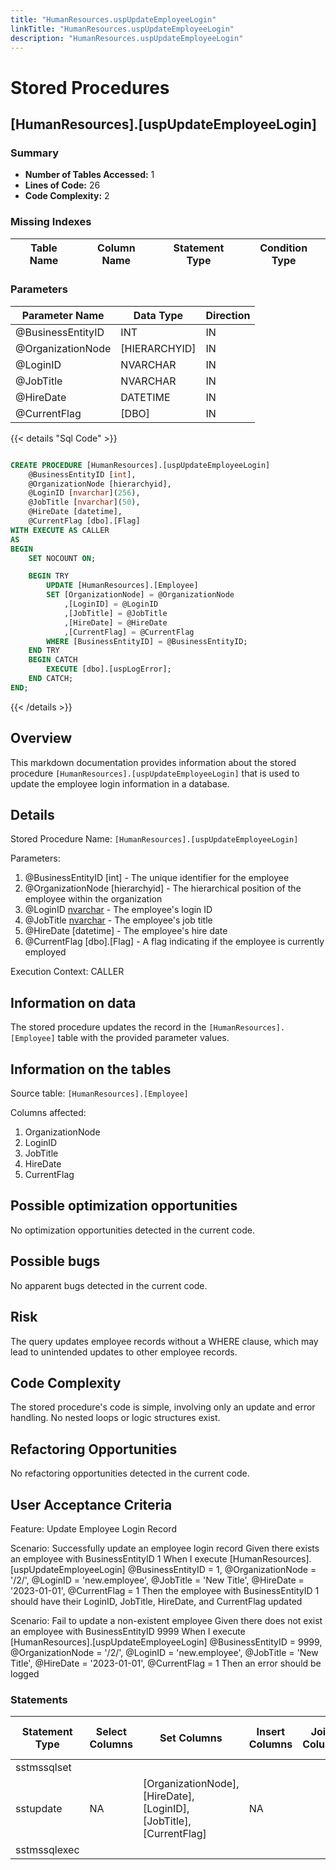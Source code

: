 ```yaml
---
title: "HumanResources.uspUpdateEmployeeLogin"
linkTitle: "HumanResources.uspUpdateEmployeeLogin"
description: "HumanResources.uspUpdateEmployeeLogin"
---
```


# Stored Procedures

## [HumanResources].[uspUpdateEmployeeLogin]
### Summary


- **Number of Tables Accessed:** 1
- **Lines of Code:** 26
- **Code Complexity:** 2
### Missing Indexes

| Table Name | Column Name | Statement Type | Condition Type |
|---|---|---|---|


### Parameters

| Parameter Name | Data Type | Direction |
|---|---|---|
| @BusinessEntityID | INT | IN |
| @OrganizationNode | [HIERARCHYID] | IN |
| @LoginID | NVARCHAR | IN |
| @JobTitle | NVARCHAR | IN |
| @HireDate | DATETIME | IN |
| @CurrentFlag | [DBO] | IN |

{{< details "Sql Code" >}}
```sql

CREATE PROCEDURE [HumanResources].[uspUpdateEmployeeLogin]
    @BusinessEntityID [int], 
    @OrganizationNode [hierarchyid],
    @LoginID [nvarchar](256),
    @JobTitle [nvarchar](50),
    @HireDate [datetime],
    @CurrentFlag [dbo].[Flag]
WITH EXECUTE AS CALLER
AS
BEGIN
    SET NOCOUNT ON;

    BEGIN TRY
        UPDATE [HumanResources].[Employee] 
        SET [OrganizationNode] = @OrganizationNode 
            ,[LoginID] = @LoginID 
            ,[JobTitle] = @JobTitle 
            ,[HireDate] = @HireDate 
            ,[CurrentFlag] = @CurrentFlag 
        WHERE [BusinessEntityID] = @BusinessEntityID;
    END TRY
    BEGIN CATCH
        EXECUTE [dbo].[uspLogError];
    END CATCH;
END;

```
{{< /details >}}
## Overview

This markdown documentation provides information about the stored procedure `[HumanResources].[uspUpdateEmployeeLogin]` that is used to update the employee login information in a database.

## Details

Stored Procedure Name: `[HumanResources].[uspUpdateEmployeeLogin]`

Parameters:
1. @BusinessEntityID [int] - The unique identifier for the employee
2. @OrganizationNode [hierarchyid] - The hierarchical position of the employee within the organization
3. @LoginID [nvarchar](256) - The employee's login ID
4. @JobTitle [nvarchar](50) - The employee's job title
5. @HireDate [datetime] - The employee's hire date
6. @CurrentFlag [dbo].[Flag] - A flag indicating if the employee is currently employed

Execution Context: CALLER

## Information on data

The stored procedure updates the record in the `[HumanResources].[Employee]` table with the provided parameter values.

## Information on the tables

Source table: `[HumanResources].[Employee]`

Columns affected:

1. OrganizationNode
2. LoginID
3. JobTitle
4. HireDate
5. CurrentFlag

## Possible optimization opportunities

No optimization opportunities detected in the current code.

## Possible bugs

No apparent bugs detected in the current code.

## Risk

The query updates employee records without a WHERE clause, which may lead to unintended updates to other employee records.

## Code Complexity

The stored procedure's code is simple, involving only an update and error handling. No nested loops or logic structures exist.

## Refactoring Opportunities

No refactoring opportunities detected in the current code.

## User Acceptance Criteria

Feature: Update Employee Login Record

Scenario: Successfully update an employee login record
  Given there exists an employee with BusinessEntityID 1
  When I execute [HumanResources].[uspUpdateEmployeeLogin] @BusinessEntityID = 1, @OrganizationNode = '/2/', @LoginID = 'new.employee', @JobTitle = 'New Title', @HireDate = '2023-01-01', @CurrentFlag = 1
  Then the employee with BusinessEntityID 1 should have their LoginID, JobTitle, HireDate, and CurrentFlag updated

Scenario: Fail to update a non-existent employee
  Given there does not exist an employee with BusinessEntityID 9999
  When I execute [HumanResources].[uspUpdateEmployeeLogin] @BusinessEntityID = 9999, @OrganizationNode = '/2/', @LoginID = 'new.employee', @JobTitle = 'New Title', @HireDate = '2023-01-01', @CurrentFlag = 1
  Then an error should be logged
### Statements

| Statement Type | Select Columns | Set Columns | Insert Columns | Joins Columns | Where Columns | Order By Columns | Group By Columns | Having Columns | Table Name |
|---|---|---|---|---|---|---|---|---|---|
| sstmssqlset |  |  |  |  |  |  |  |  |  |
| sstupdate | NA | [OrganizationNode], [HireDate], [LoginID], [JobTitle], [CurrentFlag] | NA |  | [HUMANRESOURCES].[EMPLOYEE].[BusinessEntityID] |  |  |  | [HumanResources].[Employee] |
| sstmssqlexec |  |  |  |  |  |  |  |  |  |


